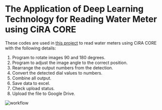 # The Application of Deep Learning Technology for Reading Water Meter using CiRA CORE
These codes are used in [this project](https://github.com/redsoul2032/detect_meterwater_cira)
to read water meters using CiRA CORE with the following details:
1. Program to rotate images 90 and 180 degrees.
2. Program to adjust the image angle to the correct position.
3. Rearrange the output numbers from the detection.
4. Convert the detected dial values to numbers.
5. Combine all output.
6. Save data to excel.
7. Check upload status.
8. Upload the file to Google Drive.

![workflow](https://github.com/redsoul2032/project-ciracore-detect-watermeter/assets/67827372/00471e57-89bf-4aa4-bef2-4a5846a45e71)
